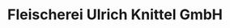 ---
title: "Fleischerei Ulrich Knittel GmbH"
url: /fulda/fleischerei-ulrich-knittel-gmbh/
shop: Metzgerei
---